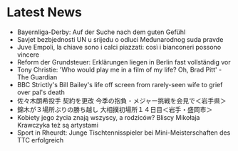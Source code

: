 # Latest News
-  Bayernliga-Derby: Auf der Suche nach dem guten Gefühl
-  Savjet bezbjednosti UN u srijedu o odluci Međunarodnog suda pravde
-  Juve Empoli, la chiave sono i calci piazzati: così i bianconeri possono vincere
-  Reform der Grundsteuer: Erklärungen liegen in Berlin fast vollständig vor
-  Tony Christie: 'Who would play me in a film of my life? Oh, Brad Pitt' - The Guardian
-  BBC Strictly's Bill Bailey's life off screen from rarely-seen wife to grief over pal's death
-  佐々木朗希投手 契約を更改 今季の抱負・メジャー挑戦を会見で＜岩手県＞
-  錦木が３場所ぶりの勝ち越し 大相撲初場所１４日目＜岩手・盛岡市＞
-  Kobiety jego życia znają wszyscy, a rodziców? Bliscy Mikołaja Krawczyka też są artystami
-  Sport in Rheurdt: Junge Tischtennisspieler bei Mini-Meisterschaften des TTC erfolgreich
